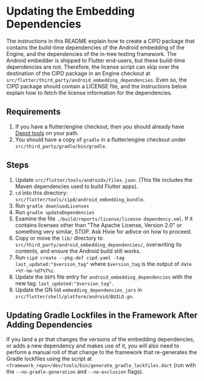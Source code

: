 # Updating the Embedding Dependencies

The instructions in this README explain how to create a CIPD package that
contains the build-time dependencies of the Android embedding of the Engine,
and the dependencies of the in-tree testing framework. The Android embedder is
shipped to Flutter end-users, but these build-time dependencies are not.
Therefore, the license script can skip over the destination of the CIPD package
in an Engine checkout at `src/flutter/third_party/android_embedding_dependencies`.
Even so, the CIPD package should contain a LICENSE file, and the instructions
below explain how to fetch the license information for the dependencies.

## Requirements

1. If you have a flutter/engine checkout, then you should already have
[Depot tools](http://commondatastorage.googleapis.com/chrome-infra-docs/flat/depot_tools/docs/html/depot_tools_tutorial.html#_setting_up) on your path.
1. You should have a copy of `gradle` in a flutter/engine checkout under
   `src/third_party/gradle/bin/gradle`.

## Steps

1. Update `src/flutter/tools/androidx/files.json`. (This file includes the Maven
   dependencies used to build Flutter apps).
1. `cd` into this directory: `src/flutter/tools/cipd/android_embedding_bundle`.
1. Run `gradle downloadLicenses`
1. Run `gradle updateDependencies`
1. Examine the file `./build/reports/license/license-dependency.xml`. If it
   contains licenses other than "The Apache License, Version 2.0" or something
   very similar, STOP. Ask Hixie for adivce on how to proceed.
1. Copy or move the `lib/` directory to `src/third_party/android_embedding_dependencies/`,
   overwriting its contents, and ensure the Android build still works.
1. Run `cipd create --pkg-def cipd.yaml -tag last_updated:"$version_tag"` where
   `$version_tag` is the output of `date +%Y-%m-%dT%T%z`.
1. Update the `DEPS` file entry for `android_embedding_dependencies` with the
   new tag: `last_updated:"$version_tag"`.
1. Update the GN list `embedding_dependencies_jars` in
   `src/flutter/shell/platform/android/BUILD.gn`.

## Updating Gradle Lockfiles in the Framework After Adding Dependencies
If you land a pr that changes the versions of the embedding dependencies,
or adds a new dependency and makes use of it, you will also need to
perform a manual roll of that change to the framework that re-generates
the Gradle lockfiles using the script at
`<framework_repo>/dev/tools/bin/generate_gradle_lockfiles.dart`
(run with the `--no-gradle-generation` and `--no-exclusion` flags).
